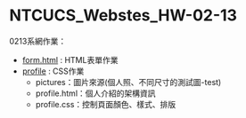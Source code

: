 # NTCUCS_Webstes_HW-02-13

0213系網作業：
* [form.html]( https://517wu.github.io/NTCUCS_Webstes_HW-02-13/form.html) : HTML表單作業
* [profile]( https://517wu.github.io/NTCUCS_Webstes_HW-02-13/profile/profile.html) : CSS作業
  * pictures：圖片來源(個人照、不同尺寸的測試圖-test)
  * profile.html：個人介紹的架構資訊
  * profile.css：控制頁面顏色、樣式、排版 
